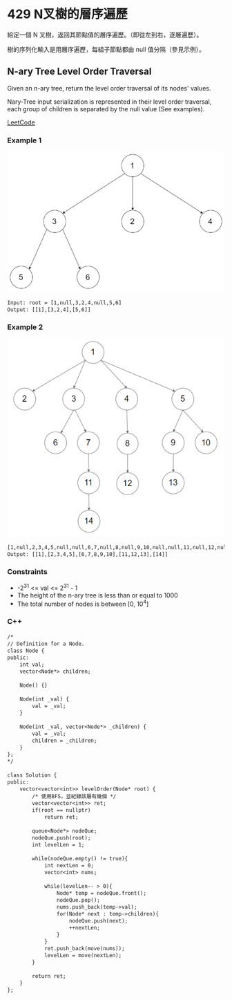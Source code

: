 # 429 N叉樹的層序遍歷

給定一個 N 叉樹，返回其節點值的層序遍歷。（即從左到右，逐層遍歷）。

樹的序列化輸入是用層序遍歷，每組子節點都由 null 值分隔（參見示例）。


##  N-ary Tree Level Order Traversal

Given an n-ary tree, return the level order traversal of its nodes' values.

Nary-Tree input serialization is represented in their level order traversal, each group of children is separated by the null value (See examples).

[LeetCode](https://leetcode.cn/problems/n-ary-tree-level-order-traversal/)


### Example 1

<img src="img/429_1.png" width = "800"/>

```
Input: root = [1,null,3,2,4,null,5,6]
Output: [[1],[3,2,4],[5,6]]
```



### Example 2

<img src="img/429_2.png" width = "800"/>

```
[1,null,2,3,4,5,null,null,6,7,null,8,null,9,10,null,null,11,null,12,null,13,null,null,14]
Output: [[1],[2,3,4,5],[6,7,8,9,10],[11,12,13],[14]]
```


### Constraints

* -2<sup>31</sup> <= val <= 2<sup>31</sup> - 1
* The height of the n-ary tree is less than or equal to 1000
* The total number of nodes is between [0, 10<sup>4</sup>]


### C++ 
```
/*
// Definition for a Node.
class Node {
public:
    int val;
    vector<Node*> children;

    Node() {}

    Node(int _val) {
        val = _val;
    }

    Node(int _val, vector<Node*> _children) {
        val = _val;
        children = _children;
    }
};
*/

class Solution {
public:
    vector<vector<int>> levelOrder(Node* root) {
        /* 使用BFS，並紀錄該層有幾個 */
        vector<vector<int>> ret;
        if(root == nullptr)
            return ret;

        queue<Node*> nodeQue;
        nodeQue.push(root);
        int levelLen = 1;

        while(nodeQue.empty() != true){
            int nextLen = 0;
            vector<int> nums;

            while(levelLen-- > 0){
                Node* temp = nodeQue.front();
                nodeQue.pop();
                nums.push_back(temp->val);
                for(Node* next : temp->children){
                    nodeQue.push(next);
                    ++nextLen;
                }
            }
            ret.push_back(move(nums));
            levelLen = move(nextLen);
        }

        return ret;        
    }
};
```
